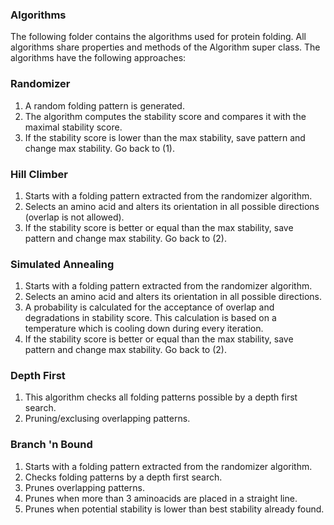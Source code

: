 ### Algorithms
The following folder contains the algorithms used for protein folding. All algorithms share properties and methods of the Algorithm super class. The algorithms have the following approaches:

### Randomizer
1. A random folding pattern is generated.
2. The algorithm computes the stability score and compares it with the maximal stability score.
3. If the stability score is lower than the max stability, save pattern and change max stability. Go back to (1).

### Hill Climber 
1. Starts with a folding pattern extracted from the randomizer algorithm. 
2. Selects an amino acid and alters its orientation in all possible directions (overlap is not allowed).
3. If the stability score is better or equal than the max stability, save pattern and change max stability. Go back to (2).

### Simulated Annealing
1. Starts with a folding pattern extracted from the randomizer algorithm.
2. Selects an amino acid and alters its orientation in all possible directions.
4. A probability is calculated for the acceptance of overlap and degradations in stability score. This calculation is based on a temperature which is cooling down during every iteration.
5. If the stability score is better or equal than the max stability, save pattern and change max stability. Go back to (2).

### Depth First 
1. This algorithm checks all folding patterns possible by a depth first search.
2. Pruning/exclusing overlapping patterns.

### Branch 'n Bound 
1. Starts with a folding pattern extracted from the randomizer algorithm.
2. Checks folding patterns by a depth first search.
4. Prunes overlapping patterns.
3. Prunes when more than 3 aminoacids are placed in a straight line.
4. Prunes when potential stability is lower than best stability already found.
